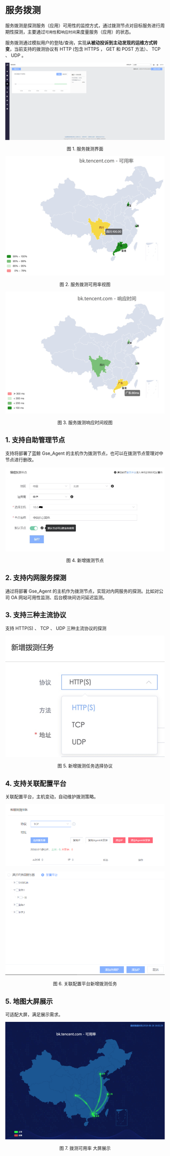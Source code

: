 # 服务拨测

服务拨测是探测服务（应用）可用性的监控方式，通过拨测节点对目标服务进行周期性探测，主要通过`可用性`和`响应时间`来度量服务（应用）的状态。

服务拨测通过模拟用户的登陆/查询，实现**从被动投诉到主动发现的运维方式转变**，当前支持的拨测协议有 HTTP (包含 HTTPS ， GET 和 POST 方法）、 TCP 、 UDP 。

![](../media/uptime_check_monitor_desc.png)
<center>图 1. 服务拨测界面</center>

![](../media/15300012217288.jpg)
<center>图 2. 服务拨测可用率视图</center>

![](../media/15300011945142.jpg)
<center>图 3. 服务拨测响应时间视图</center>

## 1. 支持自助管理节点

支持将部署了蓝鲸 Gse_Agent 的主机作为拨测节点，也可以在拨测节点管理对中节点进行删改。

![](../media/monitor001.jpg)
<center>图 4. 新增拨测节点</center>

## 2. 支持内网服务探测

通过将部署 Gse_Agent 的主机作为拨测节点，实现对内网服务的探测。比如对公司 OA 网站可用性监测、后台模块间访问延迟监测。

## 3. 支持三种主流协议

支持 HTTP(S) 、 TCP 、 UDP 三种主流协议的探测

![新增拨测任务选择协议](../media/15300081359480.jpg)

<center>图 5. 新增拨测任务选择协议</center>

## 4. 支持关联配置平台

关联配置平台，主机变动，自动维护拨测策略。

![](../media/monitor013.png)

![](../media/monitor014.png)

<center>图 6. 关联配置平台新增拨测任务</center>

## 5. 地图大屏展示

可适配大屏，满足展示需求。

![](../media/15300002084642.jpg)
<center>图 7. 拨测可用率 大屏展示</center>
